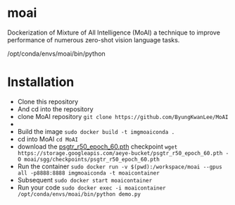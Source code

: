 # moai
Dockerization of Mixture of All Intelligence (MoAI) a technique to improve performance of numerous zero-shot vision language tasks.

/opt/conda/envs/moai/bin/python 

# Installation

- Clone this repository
- And cd into the repository
- clone MoAI repository `git clone https://github.com/ByungKwanLee/MoAI`
- 
- Build the image `sudo docker build -t imgmoaiconda .`
- cd into MoAI `cd MoAI`
- download the [psgtr_r50_epoch_60.pth](https://storage.googleapis.com/aeye-bucket/psgtr_r50_epoch_60.pth)  checkpoint `wget https://storage.googleapis.com/aeye-bucket/psgtr_r50_epoch_60.pth -O moai/sgg/checkpoints/psgtr_r50_epoch_60.pth`
- Run the container `sudo docker run -v $(pwd):/workspace/moai --gpus all -p8888:8888 imgmoaiconda -t moaicontainer`
- Subsequent `sudo docker start moaicontainer`
- Run your code `sudo docker exec -i moaicontainer /opt/conda/envs/moai/bin/python demo.py`
